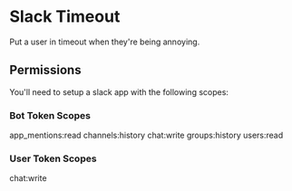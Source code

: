 # Slack Timeout
Put a user in timeout when they're being annoying.

## Permissions
You'll need to setup a slack app with the following scopes:

### Bot Token Scopes
app_mentions:read
channels:history
chat:write
groups:history
users:read

### User Token Scopes
chat:write

